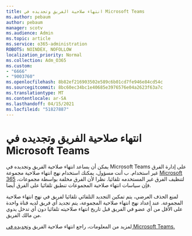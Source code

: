 ```yaml
---
title: انتهاء صلاحية الفريق وتجديده في Microsoft Teams
ms.author: pebaum
author: pebaum
manager: scotv
ms.audience: Admin
ms.topic: article
ms.service: o365-administration
ROBOTS: NOINDEX, NOFOLLOW
localization_priority: Normal
ms.collection: Adm_O365
ms.custom:
- "6666"
- "9003760"
ms.openlocfilehash: 8b82ef216903502e589c6b01cd7fe946e84cd54c
ms.sourcegitcommit: 8bc60ec34bc1e40685e3976576e04a2623f63a7c
ms.translationtype: MT
ms.contentlocale: ar-SA
ms.lasthandoff: 04/15/2021
ms.locfileid: "51827887"
---
```

# <a name="team-expiration-and-renewal-in-microsoft-teams"></a>انتهاء صلاحية الفريق وتجديده في Microsoft Teams

يمكن أن يساعد انتهاء صلاحية الفريق وتجديده في Microsoft Teams على إدارة الفرق غير استخدام. ب أنت مسؤول، يمكنك استخدام نهج انتهاء صلاحية مجموعة  [Microsoft 365](https://docs.microsoft.com/microsoft-365/admin/create-groups/office-365-groups-expiration-policy)  لتنظيف الفرق غير المستخدمه تلقائيا. نظرا لأن الفرق مخلفة بواسطة مجموعات، فإن سياسات انتهاء صلاحية المجموعات تنطبق تلقائيا على الفرق أيضا.

لمنع الحذف العرضي، يتم تمكين التجديد التلقائي تلقائيا لفريق في نهج انتهاء صلاحية المجموعة. عند إعداد نهج انتهاء صلاحية المجموعة، يتم تجديد أي فريق لديه قناة واحدة على الأقل من أي عضو في الفريق قبل تاريخ انتهاء صلاحيته تلقائيا دون أي تدخل يدوي من مالك الفريق.  

لمزيد من المعلومات، راجع انتهاء صلاحية الفريق [وتجديده في Microsoft Teams.](https://docs.microsoft.com/microsoftteams/team-expiration-renewal)
